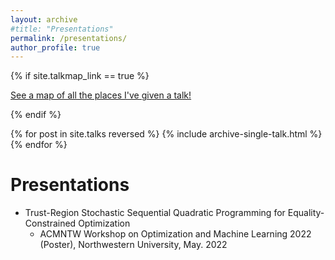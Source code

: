 ```yaml
---
layout: archive
#title: "Presentations"
permalink: /presentations/
author_profile: true
---
```


{% if site.talkmap_link == true %}

<p style="text-decoration:underline;"><a href="/talkmap.html">See a map of all the places I've given a talk!</a></p>

{% endif %}

{% for post in site.talks reversed %}
  {% include archive-single-talk.html %}
{% endfor %}


Presentations
=====
* Trust-Region Stochastic Sequential Quadratic Programming for Equality-Constrained Optimization
   * ACMNTW Workshop on Optimization and Machine Learning 2022 (Poster), Northwestern University,  May. 2022 

